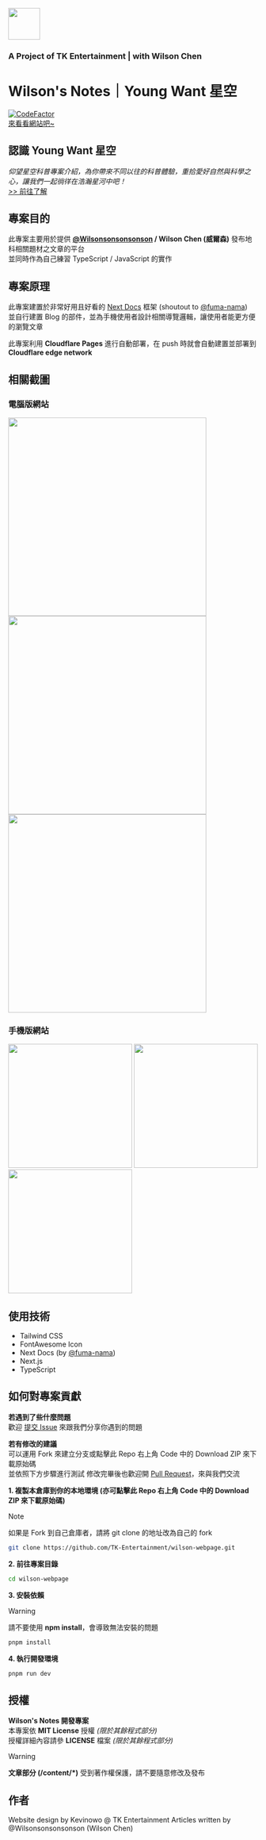 <img src="https://i.imgur.com/wApgX8J.png" height=64 width=64></img>

### A Project of TK Entertainment | with Wilson Chen

# Wilson's Notes｜Young Want 星空

[![CodeFactor](https://www.codefactor.io/repository/github/tk-entertainment/wilson-webpage/badge)](https://www.codefactor.io/repository/github/tk-entertainment/wilson-webpage)  
[來看看網站吧~](https://wilson.trygong.uk)

## 認識 Young Want 星空

_仰望星空科普專案介紹，為你帶來不同以往的科普體驗，重拾愛好自然與科學之心，讓我們一起徜徉在浩瀚星河中吧！_  
[>> 前往了解](https://wilson.trygong.uk/blog/what-is-young-want-xin-kong)

## 專案目的

此專案主要用於提供 **[@Wilsonsonsonsonson](https://github.com/Wilsonsonsonsonson) / Wilson Chen (威爾森)** 發布地科相關題材之文章的平台  
並同時作為自己練習 TypeScript / JavaScript 的實作

## 專案原理

此專案建置於非常好用且好看的 [Next Docs](https://github.com/fuma-nama/next-docs) 框架 (shoutout to [@fuma-nama](https://github.com/fuma-nama))  
並自行建置 Blog 的部件，並為手機使用者設計相關導覽邏輯，讓使用者能更方便的瀏覽文章

此專案利用 **Cloudflare Pages** 進行自動部署，在 push 時就會自動建置並部署到 **Cloudflare edge network**

## 相關截圖

### 電腦版網站

<img src="https://github.com/TK-Entertainment/wilson-webpage/assets/52964758/bd4d2172-d4fb-46a8-8fa6-a34ead15e318" width=400></img>
<img src="https://github.com/TK-Entertainment/wilson-webpage/assets/52964758/54b1ed42-3ebf-4ce4-b028-6b6a5c3a6af4" width=400></img>
<img src="https://github.com/TK-Entertainment/wilson-webpage/assets/52964758/4f677426-c6e3-49c9-a41f-aea0e714d925" width=400></img>

### 手機版網站

<img src="https://github.com/TK-Entertainment/wilson-webpage/assets/52964758/53672f4b-c20e-460b-9c5d-2519ae000ad6" width=250></img>
<img src="https://github.com/TK-Entertainment/wilson-webpage/assets/52964758/d2eae6df-f51a-46bd-a815-603fd3c64f89" width=250></img>
<img src="https://github.com/TK-Entertainment/wilson-webpage/assets/52964758/13cca01b-65e0-4894-b8fd-b03b42e84d7f" width=250></img>

## 使用技術

- Tailwind CSS
- FontAwesome Icon
- Next Docs (by [@fuma-nama](https://github.com/fuma-nama))
- Next.js
- TypeScript

## 如何對專案貢獻

**若遇到了些什麼問題**  
歡迎 [提交 Issue](https://github.com/TK-Entertainment/tkablent_music/issues) 來跟我們分享你遇到的問題

**若有修改的建議**  
可以運用 Fork 來建立分支或點擊此 Repo 右上角 Code 中的 Download ZIP 來下載原始碼  
並依照下方步驟進行測試
修改完畢後也歡迎開 [Pull Request](https://github.com/TK-Entertainment/tkablent_music/pulls)，來與我們交流

**1. 複製本倉庫到你的本地環境 (亦可點擊此 Repo 右上角 Code 中的 Download ZIP 來下載原始碼)**

> [!NOTE]  
> 如果是 Fork 到自己倉庫者，請將 git clone 的地址改為自己的 fork

```bash
git clone https://github.com/TK-Entertainment/wilson-webpage.git
```

**2. 前往專案目錄**

```bash
cd wilson-webpage
```

**3. 安裝依賴**

> [!WARNING]  
> 請不要使用 **npm install**，會導致無法安裝的問題

```bash
pnpm install
```

**4. 執行開發環境**

```bash
pnpm run dev
```

## 授權

**Wilson's Notes 開發專案**  
本專案依 **MIT License** 授權 _(限於其餘程式部分)_  
授權詳細內容請參 **LICENSE** 檔案 _(限於其餘程式部分)_

> [!WARNING]  
> **文章部分 (/content/\*)** 受到著作權保護，請不要隨意修改及發布

## 作者
Website design by Kevinowo @ TK Entertainment
Articles written by @Wilsonsonsonsonson (Wilson Chen)
